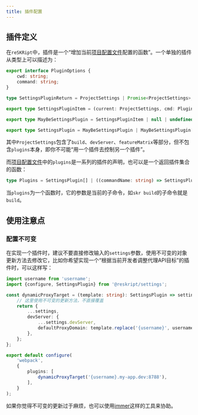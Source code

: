```yaml
---
title: 插件配置
---
```


## 插件定义

在`reSKRipt`中，插件是一个“增加当前[项目配置文件](../settings/setting)配置的函数”。一个单独的插件从类型上可以描述为：

```ts
export interface PluginOptions {
    cwd: string;
    command: string;
}

type SettingsPluginReturn = ProjectSettings | Promise<ProjectSettings>;

export type SettingsPluginItem = (current: ProjectSettings, cmd: PluginOptions) => SettingsPluginReturn;

export type MayBeSettingsPlugin = SettingsPluginItem | null | undefined | false;

export type SettingsPlugin = MayBeSettingsPlugin | MayBeSettingsPlugin[];

```

其中`ProjectSettings`包含了`build`、`devServer`、`featureMatrix`等部分，但不包含`plugins`本身，即你不可能“用一个插件去控制另一个插件”。

而[项目配置文件](../settings/setting)中的`plugins`是一系列的插件的声明，也可以是一个返回插件集合的函数：

```ts
type Plugins = SettingsPlugin[] | ((commandName: string) => SettingsPlugin[]);
```

当`plugins`为一个函数时，它的参数是当前的子命令，如`skr build`的子命令就是`build`。

## 使用注意点

### 配置不可变

在实现一个插件时，建议不要直接修改输入的`settings`参数，使用不可变的对象更新方法去修改它，比如你希望实现一个“根据当前开发者调整代理API目标”的插件时，可以这样写：

```ts
import username from 'username';
import {configure, SettingsPlugin} from '@reskript/settings';

const dynamicProxyTarget = (template: string): SettingsPlugin => settings => {
    // 这里使用不可变的更新方法，不直接覆盖
    return {
        ...settings,
        devServer: {
            ...settings.devServer,
            defaultProxyDomain: template.replace('{username}', username.sync()),
        },
    };
};

export default configure(
    'webpack',
    {
        plugins: [
            dynamicProxyTarget('{username}.my-app.dev:8788'),
        ],
    }
);
```

如果你觉得不可变的更新过于麻烦，也可以使用[immer](https://github.com/immerjs/immer)这样的工具来协助。
